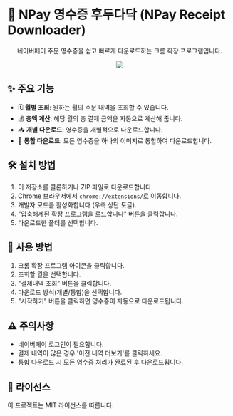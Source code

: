 # 🧾 NPay 영수증 후두다닥 (NPay Receipt Downloader)

<p align="center">
  네이버페이 주문 영수증을 쉽고 빠르게 다운로드하는 크롬 확장 프로그램입니다.
</p>
<p align="center">
    <img src="https://github.com/user-attachments/assets/142c7d77-5d89-4610-a776-a291b5867b18" />
</p>

## ✨ 주요 기능

- 🗓️ **월별 조회**: 원하는 월의 주문 내역을 조회할 수 있습니다.
- 💰 **총액 계산**: 해당 월의 총 결제 금액을 자동으로 계산해 줍니다.
- 📥 **개별 다운로드**: 영수증을 개별적으로 다운로드합니다.
- 🔄 **통합 다운로드**: 모든 영수증을 하나의 이미지로 통합하여 다운로드합니다.

## 🛠️ 설치 방법

1. 이 저장소를 클론하거나 ZIP 파일로 다운로드합니다.
2. Chrome 브라우저에서 `chrome://extensions/`로 이동합니다.
3. 개발자 모드를 활성화합니다 (우측 상단 토글).
4. "압축해제된 확장 프로그램을 로드합니다" 버튼을 클릭합니다.
5. 다운로드한 폴더를 선택합니다.

## 🚀 사용 방법

1. 크롬 확장 프로그램 아이콘을 클릭합니다.
2. 조회할 월을 선택합니다.
3. "결제내역 조회" 버튼을 클릭합니다.
4. 다운로드 방식(개별/통합)을 선택합니다.
5. "시작하기" 버튼을 클릭하면 영수증이 자동으로 다운로드됩니다.

## ⚠️ 주의사항

- 네이버페이 로그인이 필요합니다.
- 결제 내역이 많은 경우 '이전 내역 더보기'를 클릭하세요.
- 통합 다운로드 시 모든 영수증 처리가 완료된 후 다운로드됩니다.

## 📝 라이선스

이 프로젝트는 MIT 라이선스를 따릅니다.

